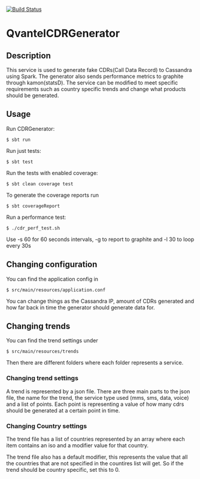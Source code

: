 [![Build Status](https://travis-ci.com/flygare/QvantelCDRGenerator.svg?token=B6YLB31LLNNKsSzKXpCe&branch=master)](https://travis-ci.com/flygare/QvantelCDRGenerator)

# QvantelCDRGenerator

## Description
This service is used to generate fake CDRs(Call Data Record) to Cassandra using Spark. The generator also sends performance metrics to graphite through kamon(statsD).
The service can be modified to meet specific requirements such as country specific trends and change what products should be generated.

## Usage
Run CDRGenerator:
```
$ sbt run
```

Run just tests:
```
$ sbt test
```

Run the tests with enabled coverage:
```
$ sbt clean coverage test
```

To generate the coverage reports run
```
$ sbt coverageReport
```

Run a performance test:
```
$ ./cdr_perf_test.sh
```
Use -s 60 for 60 seconds intervals, -g to report to graphite and -l 30 to loop every 30s

## Changing configuration
You can find the application config in
```
$ src/main/resources/application.conf
```
You can change things as the Cassandra IP, amount of CDRs generated and how far back in time the generator should generate data for. 

## Changing trends

You can find the trend settings under
```
$ src/main/resources/trends
```
Then there are different folders where each folder represents a service.

### Changing trend settings

A trend is represented by a json file. There are three main parts to the json file, the name for the trend, the service type used (mms, sms, data, voice) and a list of points. Each point is representing a value of how many cdrs should be generated at a certain point in time.

### Changing Country settings

The trend file has a list of countries represented by an array where each item contains an iso and a modifier value for that country.

The trend file also has a default modifier, this represents the value that all the countries that are not specified in the countires list will get. So if the trend should be country specific, set this to 0.
